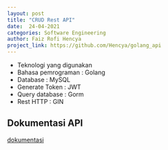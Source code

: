 ```yaml
---
layout: post
title: "CRUD Rest API"
date:  24-04-2021
categories: Software Engineering
author: Faiz Rofi Hencya
project_link: https://github.com/Hencya/golang_api
---
```


- Teknologi yang digunakan
- Bahasa pemrograman         : Golang
- Database                   : MySQL
- Generate Token             : JWT
- Query database             : Gorm
- Rest HTTP                  : GIN
## Dokumentasi API  

[dokumentasi](https://documenter.getpostman.com/view/15468425/TzJx9cHR)
